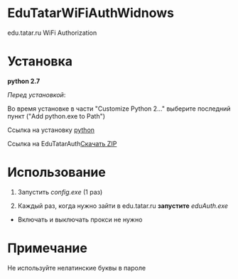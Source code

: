 # EduTatarWiFiAuthWidnows
edu.tatar.ru WiFi Authorization

# Установка
**python 2.7**


*Перед установкой*:

Во время установке в части "Customize Python 2..." выберите последний пункт ("Add python.exe to Path")  

Ссылка на установку [python](https://www.python.org/ftp/python/2.7.9/python-2.7.9.msi) 

Ссылка на EduTatarAuth[Скачать ZIP](https://github.com/rustammm/EduTatarWiFiAuthWindows/archive/master.zip)



# Использование

1. Запустить *config.exe* (1 раз)

2. Каждый раз, когда нужно зайти в edu.tatar.ru **запустите** *eduAuth.exe*
  * Включать и выключать прокси не нужно

# Примечание

Не используйте нелатинские буквы в пароле
